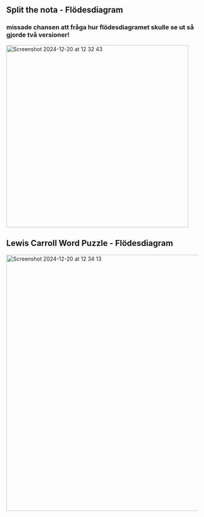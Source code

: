 ## Split the nota - Flödesdiagram
### missade chansen att fråga hur flödesdiagramet skulle se ut så gjorde två versioner!
<img width="479" alt="Screenshot 2024-12-20 at 12 32 43" src="https://github.com/user-attachments/assets/d106838a-01bc-4993-8bff-14e13593d866" />

## Lewis Carroll Word Puzzle - Flödesdiagram
<img width="673" alt="Screenshot 2024-12-20 at 12 34 13" src="https://github.com/user-attachments/assets/70a2ec66-b3ac-44ee-a45f-3af2b092813f" />
